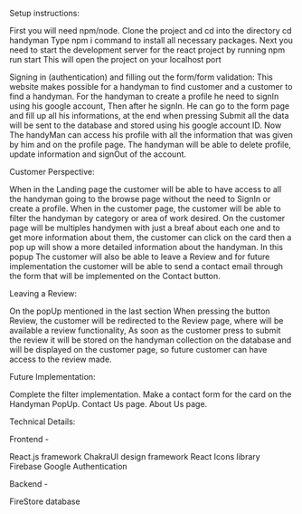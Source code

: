 Setup instructions:

First you will need npm/node.
Clone the project and cd into the directory cd handyman
Type npm i command to install all necessary packages.
Next you need to start the development server for the react project by running npm run start This will open the project on your localhost port


Signing in (authentication) and filling out the form/form validation:
  This website makes possible for a handyman to find customer and a customer to find a handyman.
  For the handyman to create a profile he need to signIn using his google account, Then after he signIn. He can go to the form page and fill up all his informations,
at the end when pressing Submit all the data will be sent to the database and stored using his google account ID. 
  Now The handyMan can access his profile with all the information that was given by him and on the profile page. The handyman will be able to delete profile, update information and signOut of the account. 


Customer Perspective:

  When in the Landing page the customer will be able to have access to all the handyman going to the browse page without the need to SignIn or create a profile.
  When in the customer page, the customer will be able to filter the handyman by category or area of work desired. 
  On the customer page will be multiples handymen with just a breaf about each one and to get more information about them, the customer can click on the card then a pop up will show a more detailed information about the handyman. In this popup The customer will also be able to leave a Review and for future implementation the customer will be able to send a contact email through the form that will be implemented on the Contact button.


Leaving a Review:

On the popUp mentioned in the last section When pressing the button Review, the customer will be redirected to the Review page, where will be available a review functionality, As soon as the customer press to submit the review it will be stored on the handyman collection on the database and will be displayed on the customer page, so future customer can have access to the review made.


Future Implementation:

Complete the filter implementation.
Make a contact form for the card on the Handyman PopUp.
Contact Us page.
About Us page.


Technical Details:

Frontend -

React.js framework
ChakraUI design framework
React Icons library
Firebase Google Authentication

Backend - 

FireStore database
